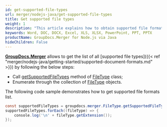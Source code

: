```yaml
---
id: get-supported-file-types
url: merger/nodejs-java/get-supported-file-types
title: Get supported file types
weight: 1
description: "This article explains how to obtain supported file formats list when merge PDF, Word(DOC, DOCX), Excel(XLS, XLSX), PowerPoint(PPT, PPTX) documents with GroupDocs.Merger within your Node.js via Java applications."
keywords: Word, DOC, DOCX, Excel, XLS, XLSX, PowerPoint, PPT, PPTX
productName: GroupDocs.Merger for Node.js via Java
hideChildren: False
---
```

[**GroupDocs.Merger**](https://products.groupdocs.com/merger/nodejs-java) allows to get the list of all [supported file types]({{< ref "merger/nodejs-java/getting-started/supported-document-formats.md" >}}) by following the below steps:
*   Call [getSupportedFileTypes](https://reference.groupdocs.com/java/merger/com.groupdocs.merger.domain/FileType#getSupportedFileTypes()) method of [FileType](https://reference.groupdocs.com/java/merger/com.groupdocs.merger.domain/FileType) class;
*   Enumerate through the collection of [FileType](https://reference.groupdocs.com/java/merger/com.groupdocs.merger.domain/FileType) objects.

The following code sample demonstrates how to get supported file formats list.

```java
const supportedFileTypes = groupdocs.merger.FileType.getSupportedFileTypes().toArray();
supportedFileTypes.forEach((fileType) => {
    console.log('\n' + fileType.getExtension());
});
```
